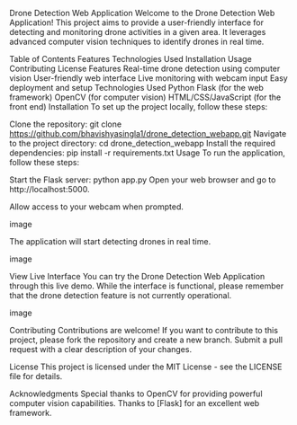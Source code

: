 Drone Detection Web Application
Welcome to the Drone Detection Web Application! This project aims to provide a user-friendly interface for detecting and monitoring drone activities in a given area. It leverages advanced computer vision techniques to identify drones in real time.

Table of Contents
Features
Technologies Used
Installation
Usage
Contributing
License
Features
Real-time drone detection using computer vision
User-friendly web interface
Live monitoring with webcam input
Easy deployment and setup
Technologies Used
Python
Flask (for the web framework)
OpenCV (for computer vision)
HTML/CSS/JavaScript (for the front end)
Installation
To set up the project locally, follow these steps:

Clone the repository:
 git clone https://github.com/bhavishyasingla1/drone_detection_webapp.git
Navigate to the project directory:
 cd drone_detection_webapp
Install the required dependencies:
 pip install -r requirements.txt
Usage
To run the application, follow these steps:

Start the Flask server:
  python app.py
Open your web browser and go to http://localhost:5000.

Allow access to your webcam when prompted.

image

The application will start detecting drones in real time.

image

View Live Interface
You can try the Drone Detection Web Application through this live demo. While the interface is functional, please remember that the drone detection feature is not currently operational.

image

Contributing
Contributions are welcome! If you want to contribute to this project, please fork the repository and create a new branch. Submit a pull request with a clear description of your changes.

License
This project is licensed under the MIT License - see the LICENSE file for details.

Acknowledgments
Special thanks to OpenCV for providing powerful computer vision capabilities. Thanks to [Flask] for an excellent web framework.

